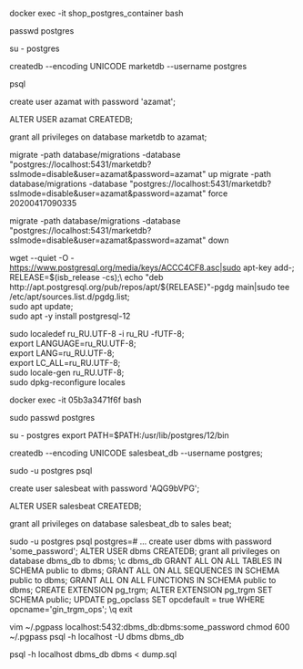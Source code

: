 <!-- Starting bash for container -->
docker exec -it shop_postgres_container bash

<!-- reset password postgres -->
passwd postgres

<!-- connnect to user postgres -->
su - postgres

<!-- create database for UNICODE -->
createdb --encoding UNICODE marketdb --username postgres

<!-- sign in command control for postgres  -->
psql

<!-- create new user -->
create user azamat with password 'azamat';

<!-- update role -->
ALTER USER azamat CREATEDB;

<!-- privileges of marketdb for new user -->
grant all privileges on database marketdb to azamat;


<!-- MIGRATIONS  table -->
<!-- RUN Command is local machine -->
migrate -path database/migrations -database "postgres://localhost:5431/marketdb?sslmode=disable&user=azamat&password=azamat" up
migrate -path database/migrations -database "postgres://localhost:5431/marketdb?sslmode=disable&user=azamat&password=azamat" force 20200417090335
<!-- DROP TABLE -->
migrate -path database/migrations -database "postgres://localhost:5431/marketdb?sslmode=disable&user=azamat&password=azamat" down














wget --quiet -O - https://www.postgresql.org/media/keys/ACCC4CF8.asc|sudo apt-key add-;\
RELEASE=$(isb_release -cs);\
echo "deb http://apt.postgresql.org/pub/repos/apt/${RELEASE}"-pgdg main|sudo tee /etc/apt/sources.list.d/pgdg.list;\
sudo apt update;\
sudo apt -y install postgresql-12

sudo localedef ru_RU.UTF-8 -i ru_RU -fUTF-8;\
export LANGUAGE=ru_RU.UTF-8;\
export LANG=ru_RU.UTF-8;\
export LC_ALL=ru_RU.UTF-8;\
sudo locale-gen ru_RU.UTF-8;\
sudo dpkg-reconfigure locales


docker exec -it 05b3a3471f6f bash

<!-- reset password -->
sudo passwd postgres
<!-- path -->
su - postgres
export PATH=$PATH:/usr/lib/postgres/12/bin
<!-- createdb -->
createdb --encoding UNICODE salesbeat_db --username postgres;
<!-- sing postgres -->
sudo -u postgres psql
<!-- create user only salesbeat -->
create user salesbeat with password 'AQG9bVPG';
<!-- db in user -->
ALTER USER salesbeat CREATEDB;
<!-- premission in group -->
grant all privileges on database salesbeat_db to sales beat;

sudo -u postgres psql
postgres=# ...
create user dbms with password 'some_password';
ALTER USER dbms CREATEDB;
grant all privileges on database dbms_db to dbms;
\c dbms_db
GRANT ALL ON ALL TABLES IN SCHEMA public to dbms;
GRANT ALL ON ALL SEQUENCES IN SCHEMA public to dbms;
GRANT ALL ON ALL FUNCTIONS IN SCHEMA public to dbms;
CREATE EXTENSION pg_trgm;
ALTER EXTENSION pg_trgm SET SCHEMA public;
UPDATE pg_opclass SET opcdefault = true WHERE opcname='gin_trgm_ops';
\q
exit

vim ~/.pgpass
	localhost:5432:dbms_db:dbms:some_password
chmod 600 ~/.pgpass
psql -h localhost -U dbms dbms_db

psql -h localhost dbms_db dbms  < dump.sql
